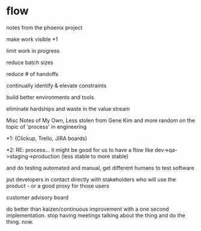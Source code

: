 # flow


notes from the phoenix project


make work visible *1


limit work in progress


reduce batch sizes


reduce # of handoffs


continually identify & elevate constraints


build better environments and tools


eliminate hardships and waste in the value stream


Misc Notes of My Own, Less stolen from Gene Kim and more random on the topic of 'process' in engineering


*1:  (Clickup, Trello, JIRA boards)


*2: RE: process... it might be good for us to have a flow like dev->qa->staging->production (less stable to more stable)


and do testing automated and manual, get different humans to test software


put developers in contact directly with stakeholders who will use the product - or a good proxy for those users


customer advisory board


do better than kaizen/continuous improvement with a one second implementation. stop having meetings talking about the thing and do the thing. now.
